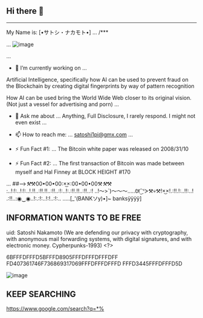 ## Hi there 👋

***
My Name is:
[•サトシ・ナカモト•]
...
/***

...
![image](https://github.com/user-attachments/assets/75f2a0a3-d834-4ade-a70a-a252b42ac939)

...

- 🔭 I’m currently working on ...

Artificial Intelligence, specifically how AI can be used to prevent fraud on the Blockchain by creating digital fingerprints by way of pattern recognition

How AI can be used bring the World Wide Web closer to its original vision.  (Not just a vessel for advertising and porn)
...

- 💬 Ask me about ...
Anything, Full Disclosure, I rarely respond. I might not even exist 
...

- 📫 How to reach me: ...
satoshi1pi@gmx.com
...

- ⚡ Fun Fact #1: ...
The Bitcoin white paper was released on 2008/31/10

- ⚡ Fun Fact #2: ...
The first transaction of Bitcoin was made between myself and Hal Finney at
BLOCK HEIGHT #170 

...
  ##-->*⚒*⚒00•00•00:×͜×:00•00•00⚒*⚒*⚒
:..!:!:..!:!:..!.!!..:!!.!!..:!!..:!:..!:.:!!.!!..:!!..:!
..!～⁠>⁠`⁠)⁠～⁠～⁠～..…⁠ᘛ⁠⁐̤⁠ᕐ⁠ᐷ⚒️💀⚒️!×͜×!.:!!.!:..!!:..! .:!!..:◉⁠‿⁠◉..!:.:!:..!:!..:!:.. .....[_'(BANKソy)•]~ banksÿÿÿÿ]


## INFORMATION WANTS TO BE FREE
uid: Satoshi Nakamoto 
(We are defending our privacy with cryptography, with anonymous mail forwarding systems, with digital signatures, and with electronic money. Cypherpunks-1993) <?>

6BFFFDFFFD5BFFFD8905FFFDFFFDFFFDFF FD407361746F736869317069FFFDFFFDFFFD FFFD3445FFFDFFFD5D

![image](https://github.com/user-attachments/assets/135cb2ef-8edc-4d33-ba08-8f437a5caa70)


## KEEP SEARCHING 
https://www.google.com/search?q=*%
